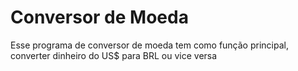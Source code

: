 # Conversor de Moeda

Esse programa de conversor de moeda tem como função principal, converter dinheiro do US$ para BRL ou vice versa
